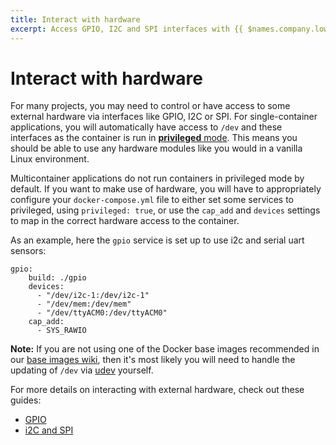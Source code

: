 ```yaml
---
title: Interact with hardware
excerpt: Access GPIO, I2C and SPI interfaces with {{ $names.company.lower }}
---
```


# Interact with hardware

For many projects, you may need to control or have access to some external hardware via interfaces like GPIO, I2C or SPI. For single-container applications, you will automatically have access to `/dev` and these interfaces as the container is run in [**privileged** mode](https://docs.docker.com/engine/reference/commandline/run/#/full-container-capabilities-privileged). This means you should be able to use any hardware modules like you would in a vanilla Linux environment.

Multicontainer applications do not run containers in privileged mode by default. If you want to make use of hardware, you will have to appropriately configure your `docker-compose.yml` file to either set some services to privileged, using `privileged: true`, or use the `cap_add` and `devices` settings to map in the correct hardware access to the container.

As an example, here the `gpio` service is set up to use i2c and serial uart sensors:

```
gpio:
    build: ./gpio
    devices:
      - "/dev/i2c-1:/dev/i2c-1"
      - "/dev/mem:/dev/mem"
      - "/dev/ttyACM0:/dev/ttyACM0"
    cap_add: 
      - SYS_RAWIO
```

__Note:__ If you are not using one of the Docker base images recommended in our [base images wiki][base-image-wiki-link], then it's most likely you will need to handle the updating of `/dev` via [udev][udev-link] yourself. 

For more details on interacting with external hardware, check out these guides:
- [GPIO][gpio]
- [i2C and SPI][i2c-spi]

[gpio]:/learn/develop/hardware/gpio
[i2c-spi]:/learn/develop/hardware/i2c-and-spi
[base-image-wiki-link]:/reference/base-images/base-images/
[udev-link]:https://www.freedesktop.org/software/systemd/man/udev.html